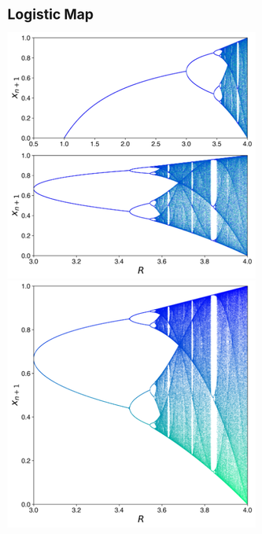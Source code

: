 # Logistic Map

<center>
<img src="https://github.com/jrncarlock/complexity-gallery/blob/main/logistic_map/images/logistic_map.png" width="600"/>
</center>


<center>
<img src="https://github.com/jrncarlock/complexity-gallery/blob/main/logistic_map/images/logistic_map_2.png" width="600"/>
</center>

